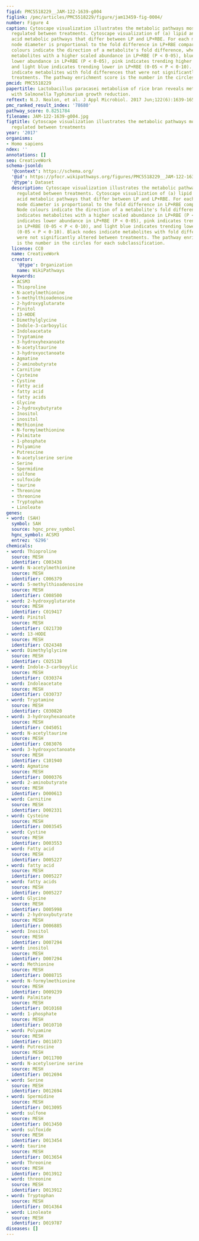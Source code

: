 ```yaml
---
figid: PMC5518229__JAM-122-1639-g004
figlink: /pmc/articles/PMC5518229/figure/jam13459-fig-0004/
number: Figure 4
caption: Cytoscape visualization illustrates the metabolic pathways most differentially
  regulated between treatments. Cytoscape visualization of (a) lipid and (b) amino
  acid metabolic pathways that differ between LP and LP+RBE. For each metabolite,
  node diameter is proportional to the fold difference in LP+RBE compared to LP. Node
  colours indicate the direction of a metabolite's fold difference, where red indicates
  metabolites with a higher scaled abundance in LP+RBE (P < 0·05), blue indicates
  lower abundance in LP+RBE (P < 0·05), pink indicates trending higher in LP+RBE (0·05 < P < 0·10),
  and light blue indicates trending lower in LP+RBE (0·05 < P < 0·10). Black nodes
  indicate metabolites with fold differences that were not significantly altered between
  treatments. The pathway enrichment score is the number in the circles for each subclassification.
pmcid: PMC5518229
papertitle: Lactobacillus paracasei metabolism of rice bran reveals metabolome associated
  with Salmonella Typhimurium growth reduction.
reftext: N.J. Nealon, et al. J Appl Microbiol. 2017 Jun;122(6):1639-1656.
pmc_ranked_result_index: '78680'
pathway_score: 0.8251784
filename: JAM-122-1639-g004.jpg
figtitle: Cytoscape visualization illustrates the metabolic pathways most differentially
  regulated between treatments
year: '2017'
organisms:
- Homo sapiens
ndex: ''
annotations: []
seo: CreativeWork
schema-jsonld:
  '@context': https://schema.org/
  '@id': https://pfocr.wikipathways.org/figures/PMC5518229__JAM-122-1639-g004.html
  '@type': Dataset
  description: Cytoscape visualization illustrates the metabolic pathways most differentially
    regulated between treatments. Cytoscape visualization of (a) lipid and (b) amino
    acid metabolic pathways that differ between LP and LP+RBE. For each metabolite,
    node diameter is proportional to the fold difference in LP+RBE compared to LP.
    Node colours indicate the direction of a metabolite's fold difference, where red
    indicates metabolites with a higher scaled abundance in LP+RBE (P < 0·05), blue
    indicates lower abundance in LP+RBE (P < 0·05), pink indicates trending higher
    in LP+RBE (0·05 < P < 0·10), and light blue indicates trending lower in LP+RBE
    (0·05 < P < 0·10). Black nodes indicate metabolites with fold differences that
    were not significantly altered between treatments. The pathway enrichment score
    is the number in the circles for each subclassification.
  license: CC0
  name: CreativeWork
  creator:
    '@type': Organization
    name: WikiPathways
  keywords:
  - ACSM3
  - Thioproline
  - N-acetylmethionine
  - 5-methylthioadenosine
  - 2-hydroxyglutarate
  - Pinitol
  - 13-HODE
  - Dimethylglycine
  - Indole-3-carboyylic
  - Indoleacetate
  - Tryptamine
  - 3-hydroxyhexanoate
  - N-acetyltaurine
  - 3-hydroxyoctanoate
  - Agmatine
  - 2-aminobutyrate
  - Carnitine
  - Cysteine
  - Cystine
  - Fatty acid
  - fatty acid
  - fatty acids
  - Glycine
  - 2-hydroxybutyrate
  - Inositol
  - inositol
  - Methionine
  - N-formylmethionine
  - Palmitate
  - 1-phosphate
  - Polyamine
  - Putrescine
  - N-acetylserine serine
  - Serine
  - Spermidine
  - sulfone
  - sulfoxide
  - taurine
  - Threonine
  - threonine
  - Tryptophan
  - Linoleate
genes:
- word: (SAH)
  symbol: SAH
  source: hgnc_prev_symbol
  hgnc_symbol: ACSM3
  entrez: '6296'
chemicals:
- word: Thioproline
  source: MESH
  identifier: C003438
- word: N-acetylmethionine
  source: MESH
  identifier: C006379
- word: 5-methylthioadenosine
  source: MESH
  identifier: C008500
- word: 2-hydroxyglutarate
  source: MESH
  identifier: C019417
- word: Pinitol
  source: MESH
  identifier: C021730
- word: 13-HODE
  source: MESH
  identifier: C024348
- word: Dimethylglycine
  source: MESH
  identifier: C025138
- word: Indole-3-carboyylic
  source: MESH
  identifier: C030374
- word: Indoleacetate
  source: MESH
  identifier: C030737
- word: Tryptamine
  source: MESH
  identifier: C030820
- word: 3-hydroxyhexanoate
  source: MESH
  identifier: C045051
- word: N-acetyltaurine
  source: MESH
  identifier: C083076
- word: 3-hydroxyoctanoate
  source: MESH
  identifier: C101940
- word: Agmatine
  source: MESH
  identifier: D000376
- word: 2-aminobutyrate
  source: MESH
  identifier: D000613
- word: Carnitine
  source: MESH
  identifier: D002331
- word: Cysteine
  source: MESH
  identifier: D003545
- word: Cystine
  source: MESH
  identifier: D003553
- word: Fatty acid
  source: MESH
  identifier: D005227
- word: fatty acid
  source: MESH
  identifier: D005227
- word: fatty acids
  source: MESH
  identifier: D005227
- word: Glycine
  source: MESH
  identifier: D005998
- word: 2-hydroxybutyrate
  source: MESH
  identifier: D006885
- word: Inositol
  source: MESH
  identifier: D007294
- word: inositol
  source: MESH
  identifier: D007294
- word: Methionine
  source: MESH
  identifier: D008715
- word: N-formylmethionine
  source: MESH
  identifier: D009239
- word: Palmitate
  source: MESH
  identifier: D010168
- word: 1-phosphate
  source: MESH
  identifier: D010710
- word: Polyamine
  source: MESH
  identifier: D011073
- word: Putrescine
  source: MESH
  identifier: D011700
- word: N-acetylserine serine
  source: MESH
  identifier: D012694
- word: Serine
  source: MESH
  identifier: D012694
- word: Spermidine
  source: MESH
  identifier: D013095
- word: sulfone
  source: MESH
  identifier: D013450
- word: sulfoxide
  source: MESH
  identifier: D013454
- word: taurine
  source: MESH
  identifier: D013654
- word: Threonine
  source: MESH
  identifier: D013912
- word: threonine
  source: MESH
  identifier: D013912
- word: Tryptophan
  source: MESH
  identifier: D014364
- word: Linoleate
  source: MESH
  identifier: D019787
diseases: []
---
```

